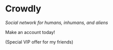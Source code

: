 # Crowdly

*Social network for humans, inhumans, and aliens*

Make an account today!

(Special VIP offer for my friends)
